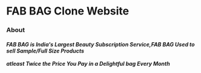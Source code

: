<h1>FAB BAG Clone Website</h1>



<h3>About</h3>

<h5>FAB BAG is India's Largest Beauty Subscription Service,FAB BAG Used to sell Sample/Full Size Products 
 <br></br>
 atleast Twice the Price You Pay in a Delightful bag Every Month </h5>
